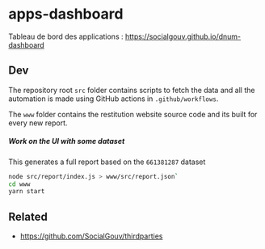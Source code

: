 # apps-dashboard

Tableau de bord des applications : https://socialgouv.github.io/dnum-dashboard

## Dev

The repository root `src` folder contains scripts to fetch the data and all the automation is made using GitHub actions in `.github/workflows`.

The `www` folder contains the restitution website source code and its built for every new report.

##### Work on the UI with some dataset

This generates a full report based on the `661381287` dataset

```sh
node src/report/index.js > www/src/report.json`
cd www
yarn start
```

## Related

- https://github.com/SocialGouv/thirdparties
